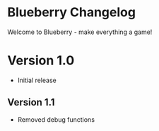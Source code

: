 # Blueberry Changelog
Welcome to Blueberry - make everything a game! 
# Version 1.0
- Initial release
## Version 1.1
- Removed debug functions
